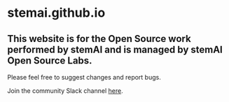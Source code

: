 # stemai.github.io

## This website is for the Open Source work performed by stemAI and is managed by stemAI Open Source Labs. 

Please feel free to suggest changes and report bugs. 

Join the community Slack channel [here](https://stemai.slack.com).
